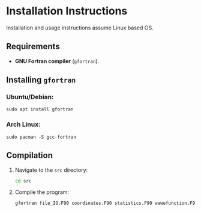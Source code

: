 # Installation Instructions  

Installation and usage instructions assume Linux based OS.

## Requirements  
- **GNU Fortran compiler** (`gfortran`).  

## Installing `gfortran`  

### Ubuntu/Debian:  
    sudo apt install gfortran 
### Arch Linux:
    sudo pacman -S gcc-fortran

## Compilation
1. Navigate to the `src` directory:
   ```bash
   cd src
2. Compile the program:
    ```bash
    gfortran file_IO.F90 coordinates.F90 statistics.F90 wawefunction.F90 hamiltonian.F90 metropolis_monte_carlo.F90 main.F90 -o monte_carlo

